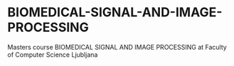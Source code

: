 # BIOMEDICAL-SIGNAL-AND-IMAGE-PROCESSING
Masters course BIOMEDICAL SIGNAL AND IMAGE PROCESSING at Faculty of Computer Science Ljubljana
